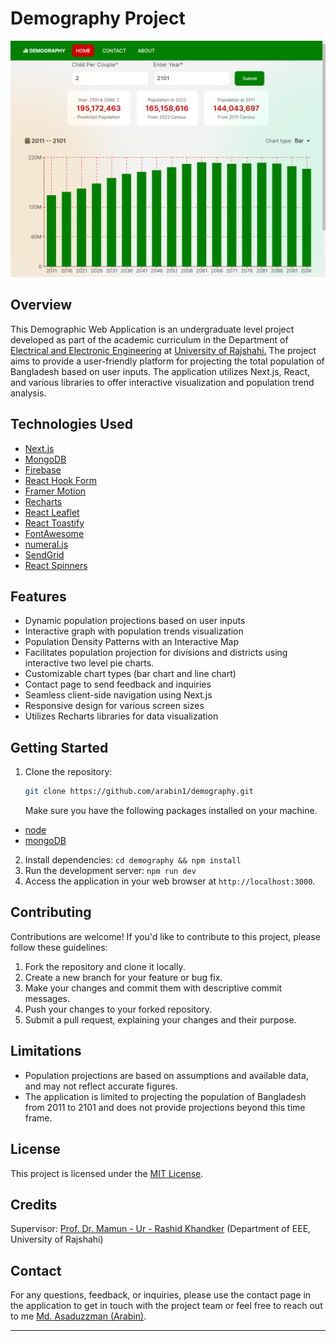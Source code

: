 # Demography Project

![Screenshot](public/screenshot.png)

## Overview

This Demographic Web Application is an undergraduate level project
developed as part of the academic curriculum in the Department of
[Electrical and Electronic Engineering](https://www.ru.ac.bd/eee/)
at
[University of Rajshahi.](https://www.ru.ac.bd)
The project aims to provide a user-friendly platform for projecting the
total population of Bangladesh based on user inputs. The application
utilizes Next.js, React, and various libraries to offer interactive
visualization and population trend analysis.

## Technologies Used

- [Next.js](https://nextjs.org/)
- [MongoDB](https://www.mongodb.com/)
- [Firebase](https://firebase.google.com)
- [React Hook Form](https://react-hook-form.com/)
- [Framer Motion](https://www.framer.com/api/motion)
- [Recharts](https://recharts.org/)
- [React Leaflet](https://react-leaflet.js.org/)
- [React Toastify](https://www.npmjs.com/package/react-toastify)
- [FontAwesome](https://fontawesome.com/)
- [numeral.js](http://numeraljs.com/)
- [SendGrid](https://sendgrid.com/)
- [React Spinners](https://www.davidhu.io/react-spinners/)

## Features

- Dynamic population projections based on user inputs
- Interactive graph with population trends visualization
- Population Density Patterns with an Interactive Map
- Facilitates population projection for divisions and districts using
  interactive two level pie charts.
- Customizable chart types (bar chart and line chart)
- Contact page to send feedback and inquiries
- Seamless client-side navigation using Next.js
- Responsive design for various screen sizes
- Utilizes Recharts libraries for data visualization

## Getting Started

1. Clone the repository:
   ```bash
   git clone https://github.com/arabin1/demography.git
   ```
   Make sure you have the following packages installed on your machine.

- [node](https://nodejs.org/en/download)
- [mongoDB](https://www.mongodb.com/docs/manual/installation/)

2. Install dependencies: `cd demography && npm install`
3. Run the development server: `npm run dev`
4. Access the application in your web browser at `http://localhost:3000`.

## Contributing

Contributions are welcome! If you'd like to contribute to this project, please follow these guidelines:

1. Fork the repository and clone it locally.
2. Create a new branch for your feature or bug fix.
3. Make your changes and commit them with descriptive commit messages.
4. Push your changes to your forked repository.
5. Submit a pull request, explaining your changes and their purpose.

## Limitations

- Population projections are based on assumptions and available data, and may not reflect accurate figures.
- The application is limited to projecting the population of Bangladesh from 2011 to 2101 and does not provide projections beyond this time frame.

## License

This project is licensed under the [MIT License](LICENSE).

## Credits

Supervisor: [Prof. Dr. Mamun - Ur - Rashid Khandker](http://rurfid.ru.ac.bd/ru_profile/public/teacher/25400487/profile) (Department of EEE, University of Rajshahi)

## Contact

For any questions, feedback, or inquiries, please use the contact page
in the application to get in touch with the project team or
feel free to reach out to me [Md. Asaduzzman (Arabin)](mailto:aznarabin@gmail.com).

---

